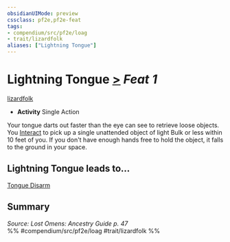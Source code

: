 ```yaml
---
obsidianUIMode: preview
cssclass: pf2e,pf2e-feat
tags:
- compendium/src/pf2e/loag
- trait/lizardfolk
aliases: ["Lightning Tongue"]
---
```

# Lightning Tongue  [>](rules/core-rulebook/chapter-9-playing-the-game.md#Actions "Single Action") *Feat 1*  
[lizardfolk](rules/traits/lizardfolk-b1.md "Lizardfolk Ancestry & Heritage Trait")  

- **Activity** Single Action

Your tongue darts out faster than the eye can see to retrieve loose objects. You [Interact](rules/actions/interact.md) to pick up a single unattended object of light Bulk or less within 10 feet of you. If you don't have enough hands free to hold the object, it falls to the ground in your space.

## Lightning Tongue leads to...

[Tongue Disarm](compendium/feats/tongue-disarm-loag.md)

## Summary

*Source: Lost Omens: Ancestry Guide p. 47*  
%% #compendium/src/pf2e/loag #trait/lizardfolk %%